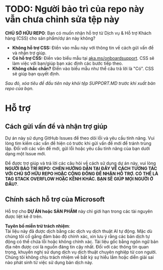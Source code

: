 # TODO: Người bảo trì của repo này vẫn chưa chỉnh sửa tệp này

**CHỦ SỞ HỮU REPO**: Bạn có muốn nhận hỗ trợ từ Dịch vụ & Hỗ trợ Khách hàng (CSS) cho sản phẩm/dự án này không?

- **Không hỗ trợ CSS:** Điền vào mẫu này với thông tin về cách gửi vấn đề và nhận trợ giúp.  
- **Có hỗ trợ CSS:** Điền vào biểu mẫu tại [aka.ms/onboardsupport](https://aka.ms/onboardsupport). CSS sẽ làm việc với bạn/giúp bạn xác định các bước tiếp theo.  
- **Không chắc chắn?** Điền vào biểu mẫu như thể câu trả lời là "Có". CSS sẽ giúp bạn quyết định.  

*Sau đó, xóa tiêu đề đầu tiên này khỏi tệp SUPPORT.MD trước khi xuất bản repo của bạn.*

# Hỗ trợ

## Cách gửi vấn đề và nhận trợ giúp  

Dự án này sử dụng GitHub Issues để theo dõi lỗi và yêu cầu tính năng. Vui lòng tìm kiếm các vấn đề hiện có trước khi gửi vấn đề mới để tránh trùng lặp. Đối với các vấn đề mới, gửi lỗi hoặc yêu cầu tính năng của bạn dưới dạng một Issue mới.  

Để được trợ giúp và trả lời các câu hỏi về cách sử dụng dự án này, vui lòng **NGƯỜI BẢO TRÌ REPO: CHÈN HƯỚNG DẪN TẠI ĐÂY VỀ CÁCH TƯƠNG TÁC VỚI CHỦ SỞ HỮU REPO HOẶC CỘNG ĐỒNG ĐỂ NHẬN HỖ TRỢ. CÓ THỂ LÀ TAG STACK OVERFLOW HOẶC KÊNH KHÁC. BẠN SẼ GIÚP MỌI NGƯỜI Ở ĐÂU?**.

## Chính sách hỗ trợ của Microsoft  

Hỗ trợ cho **DỰ ÁN hoặc SẢN PHẨM** này chỉ giới hạn trong các tài nguyên được liệt kê ở trên.  

**Tuyên bố miễn trừ trách nhiệm**:  
Tài liệu này đã được dịch bằng các dịch vụ dịch thuật AI tự động. Mặc dù chúng tôi cố gắng đảm bảo độ chính xác, xin lưu ý rằng các bản dịch tự động có thể chứa lỗi hoặc không chính xác. Tài liệu gốc bằng ngôn ngữ bản địa nên được coi là nguồn đáng tin cậy nhất. Đối với các thông tin quan trọng, khuyến nghị sử dụng dịch vụ dịch thuật chuyên nghiệp từ con người. Chúng tôi không chịu trách nhiệm về bất kỳ sự hiểu lầm hoặc diễn giải sai nào phát sinh từ việc sử dụng bản dịch này.